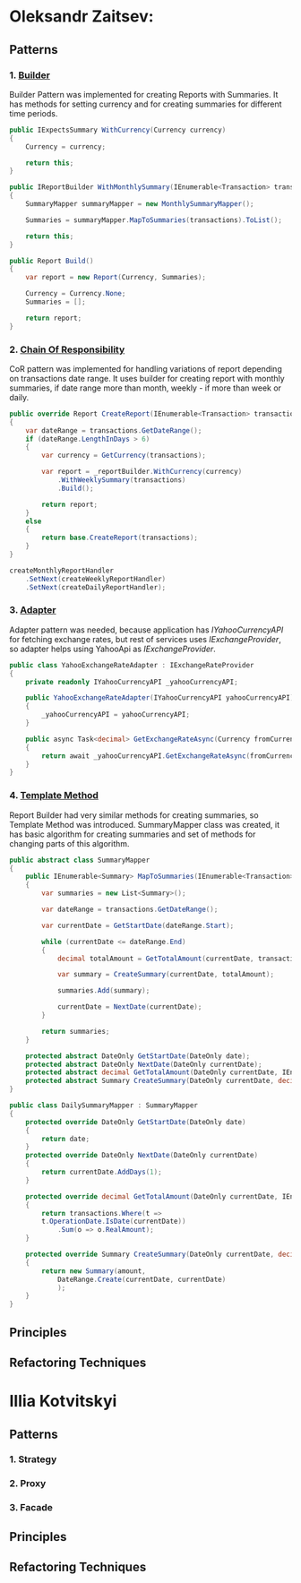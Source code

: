 # Oleksandr Zaitsev:

## Patterns

### 1. [Builder](https://github.com/Sanchiz1/Financer/tree/main/src/Domain/AggregatesModel/ReportAggregate/ReportBuilder) 

Builder Pattern was implemented for creating Reports with Summaries. It has methods for setting currency and for creating summaries for different time periods.

``` c#
public IExpectsSummary WithCurrency(Currency currency)
{
    Currency = currency;

    return this;
}

public IReportBuilder WithMonthlySummary(IEnumerable<Transaction> transactions)
{
    SummaryMapper summaryMapper = new MonthlySummaryMapper();

    Summaries = summaryMapper.MapToSummaries(transactions).ToList();

    return this;
}

public Report Build()
{
    var report = new Report(Currency, Summaries);

    Currency = Currency.None;
    Summaries = [];

    return report;
}

```


### 2. [Chain Of Responsibility](https://github.com/Sanchiz1/Financer/tree/main/src/Domain/AggregatesModel/ReportAggregate/CreateReportHandlers)

CoR pattern was implemented for handling variations of report depending on transactions date range. It uses builder for creating report with monthly summaries, if date range more than month, weekly - if more than week or daily.

``` c#
public override Report CreateReport(IEnumerable<Transaction> transactions)
{
    var dateRange = transactions.GetDateRange();
    if (dateRange.LengthInDays > 6)
    {
        var currency = GetCurrency(transactions);

        var report = _reportBuilder.WithCurrency(currency)
            .WithWeeklySummary(transactions)
            .Build();

        return report;
    }
    else
    {
        return base.CreateReport(transactions);
    }
}
```

``` c#
createMonthlyReportHandler
    .SetNext(createWeeklyReportHandler)
    .SetNext(createDailyReportHandler);

```

### 3. [Adapter](https://github.com/Sanchiz1/Financer/blob/main/src/Domain/AggregatesModel/ReportAggregate/CurrencyConversion/YahooExchangeRateAdapter.cs)

Adapter pattern was needed, because application has *IYahooCurrencyAPI* for fetching exchange rates, but rest of services uses *IExchangeProvider*, so adapter helps using YahooApi as *IExchangeProvider*.

``` c#
public class YahooExchangeRateAdapter : IExchangeRateProvider
{
    private readonly IYahooCurrencyAPI _yahooCurrencyAPI;

    public YahooExchangeRateAdapter(IYahooCurrencyAPI yahooCurrencyAPI)
    {
        _yahooCurrencyAPI = yahooCurrencyAPI;
    }

    public async Task<decimal> GetExchangeRateAsync(Currency fromCurrency, Currency toCurrency)
    {
        return await _yahooCurrencyAPI.GetExchangeRateAsync(fromCurrency.Code, toCurrency.Code);
    }
}
```

### 4. [Template Method](https://github.com/Sanchiz1/Financer/tree/main/src/Domain/AggregatesModel/ReportAggregate/ReportBuilder/SummaryMappers)

Report Builder had very similar methods for creating summaries, so Template Method was introduced. SummaryMapper class was created, it has basic algorithm for creating summaries and set of methods for changing parts of this algorithm.

``` c#
public abstract class SummaryMapper
{
    public IEnumerable<Summary> MapToSummaries(IEnumerable<Transaction> transactions)
    {
        var summaries = new List<Summary>();

        var dateRange = transactions.GetDateRange();

        var currentDate = GetStartDate(dateRange.Start);

        while (currentDate <= dateRange.End)
        {
            decimal totalAmount = GetTotalAmount(currentDate, transactions);

            var summary = CreateSummary(currentDate, totalAmount);

            summaries.Add(summary);

            currentDate = NextDate(currentDate);
        }

        return summaries;
    }

    protected abstract DateOnly GetStartDate(DateOnly date);
    protected abstract DateOnly NextDate(DateOnly currentDate);
    protected abstract decimal GetTotalAmount(DateOnly currentDate, IEnumerable<Transaction> transactions);
    protected abstract Summary CreateSummary(DateOnly currentDate, decimal amount);
}
```

``` c#
public class DailySummaryMapper : SummaryMapper
{
    protected override DateOnly GetStartDate(DateOnly date)
    {
        return date;
    }
    protected override DateOnly NextDate(DateOnly currentDate)
    {
        return currentDate.AddDays(1);
    }

    protected override decimal GetTotalAmount(DateOnly currentDate, IEnumerable<Transaction> transactions)
    {
        return transactions.Where(t =>
        t.OperationDate.IsDate(currentDate))
            .Sum(o => o.RealAmount);
    }

    protected override Summary CreateSummary(DateOnly currentDate, decimal amount)
    {
        return new Summary(amount,
            DateRange.Create(currentDate, currentDate)
            );
    }
}

```


## Principles


## Refactoring Techniques



# Illia Kotvitskyi

## Patterns

### 1. Strategy

### 2. Proxy

### 3. Facade


## Principles


## Refactoring Techniques

